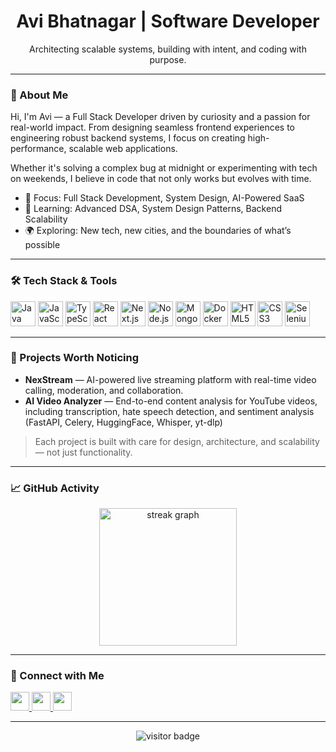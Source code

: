 <h1 align="center">Avi Bhatnagar | Software Developer</h1>

<p align="center">
  Architecting scalable systems, building with intent, and coding with purpose.
</p>

---

### 🚀 About Me

Hi, I'm Avi — a Full Stack Developer driven by curiosity and a passion for real-world impact. From designing seamless frontend experiences to engineering robust backend systems, I focus on creating high-performance, scalable web applications.

Whether it's solving a complex bug at midnight or experimenting with tech on weekends, I believe in code that not only works but evolves with time.

- 🔧 Focus: Full Stack Development, System Design, AI-Powered SaaS
- 🧠 Learning: Advanced DSA, System Design Patterns, Backend Scalability
- 🌍 Exploring: New tech, new cities, and the boundaries of what’s possible

---

### 🛠 Tech Stack & Tools

<div align="left">
  <img src="https://cdn.jsdelivr.net/gh/devicons/devicon/icons/java/java-original.svg" height="40" alt="Java" />
  <img src="https://cdn.jsdelivr.net/gh/devicons/devicon/icons/javascript/javascript-original.svg" height="40" alt="JavaScript" />
  <img src="https://cdn.jsdelivr.net/gh/devicons/devicon/icons/typescript/typescript-original.svg" height="40" alt="TypeScript" />
  <img src="https://cdn.jsdelivr.net/gh/devicons/devicon/icons/react/react-original.svg" height="40" alt="React" />
  <img src="https://cdn.jsdelivr.net/gh/devicons/devicon/icons/nextjs/nextjs-original.svg" height="40" alt="Next.js" />
  <img src="https://cdn.jsdelivr.net/gh/devicons/devicon/icons/nodejs/nodejs-original.svg" height="40" alt="Node.js" />
  <img src="https://cdn.jsdelivr.net/gh/devicons/devicon/icons/mongodb/mongodb-original.svg" height="40" alt="MongoDB" />
  <img src="https://cdn.jsdelivr.net/gh/devicons/devicon/icons/docker/docker-plain-wordmark.svg" height="40" alt="Docker" />
  <img src="https://cdn.jsdelivr.net/gh/devicons/devicon/icons/html5/html5-original.svg" height="40" alt="HTML5" />
  <img src="https://cdn.jsdelivr.net/gh/devicons/devicon/icons/css3/css3-original.svg" height="40" alt="CSS3" />
  <img src="https://cdn.jsdelivr.net/gh/devicons/devicon/icons/selenium/selenium-original.svg" height="40" alt="Selenium" />
</div>

---

### 🧠 Projects Worth Noticing

- **NexStream** — AI-powered live streaming platform with real-time video calling, moderation, and collaboration.
- **AI Video Analyzer** — End-to-end content analysis for YouTube videos, including transcription, hate speech detection, and sentiment analysis (FastAPI, Celery, HuggingFace, Whisper, yt-dlp)


> Each project is built with care for design, architecture, and scalability — not just functionality.

---

### 📈 GitHub Activity

<div align="center">
   <img src="https://streak-stats.demolab.com?user=Avibhatnagar10&locale=en&mode=daily&theme=dark&hide_border=false&border_radius=5&order=3" height="220" alt="streak graph"  />
</div>

---

### 🔗 Connect with Me

<div align="left">
  <a href="https://www.linkedin.com/in/avi-bhatnagar-54518321a/" target="_blank">
    <img src="https://img.shields.io/badge/LinkedIn-Avi%20Bhatnagar-0077B5?style=for-the-badge&logo=linkedin&logoColor=white" height="30" />
  </a>
  <a href="https://www.instagram.com/aviiii_10/" target="_blank">
    <img src="https://img.shields.io/badge/Instagram-aviiii_10-E4405F?style=for-the-badge&logo=instagram&logoColor=white" height="30" />
  </a>
  <a href="mailto:avibhatnagar10@gmail.com" target="_blank">
    <img src="https://img.shields.io/badge/Gmail-avibhatnagar10@gmail.com-D14836?style=for-the-badge&logo=gmail&logoColor=white" height="30" />
  </a>
</div>

---

<div align="center">
  <img src="https://visitor-badge.laobi.icu/badge?page_id=Avibhatnagar10.Avibhatnagar10" alt="visitor badge"/>
</div>
